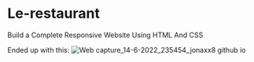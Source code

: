 # Le-restaurant
Build a Complete Responsive Website Using HTML And CSS 

Ended up with this:
![Web capture_14-6-2022_235454_jonaxx8 github io](https://user-images.githubusercontent.com/91548941/173662501-a7035c67-b888-47b1-8434-1a3d27859de1.jpeg)

